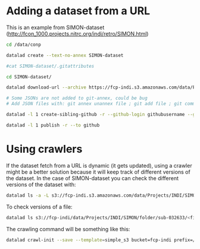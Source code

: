 # Adding a dataset from a URL

This is an example from SIMON-dataset (<http://fcon_1000.projects.nitrc.org/indi/retro/SIMON.html>)

```bash
cd /data/conp

datalad create --text-no-annex SIMON-dataset

#cat SIMON-dataset/.gitattributes

cd SIMON-dataset/

datalad download-url --archive https://fcp-indi.s3.amazonaws.com/data/Projects/INDI/SIMON/SIMON_data.tar.gz 

# Some JSONs are not added to git-annex, could be bug
# Add JSON files with: git annex unannex file ; git add file ; git commit -m 'forcing the json file to the annex' 

datalad -l 1 create-sibling-github -r --github-login githubusername --github-organization conpdatasets --existing reconfigure SIMON-dataset

datalad -l 1 publish -r --to github
```

# Using crawlers

If the dataset fetch from a URL is dynamic (it gets updated), using a crawler might be a better solution because it will keep track of different versions of the dataset. In the case of SIMON-dataset you can check the different versions of the dataset with:

```bash
datalad ls -a -L s3://fcp-indi.s3.amazonaws.com/data/Projects/INDI/SIMON/SIMON_data.tar.gz
```

To check versions of a file:

```bash
datalad ls s3://fcp-indi/data/Projects/INDI/SIMON/folder/sub-032633/<file>
```

The crawling command will be something like this:

```bash
datalad crawl-init --save --template=simple_s3 bucket=fcp-indi prefix=/data/Projects/INDI/SIMON to_http=1
```
